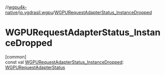 //[wgpu4k-native](../../index.md)/[io.ygdrasil.wgpu](index.md)/[WGPURequestAdapterStatus_InstanceDropped](-w-g-p-u-request-adapter-status_-instance-dropped.md)

# WGPURequestAdapterStatus_InstanceDropped

[common]\
const val [WGPURequestAdapterStatus_InstanceDropped](-w-g-p-u-request-adapter-status_-instance-dropped.md): [WGPURequestAdapterStatus](-w-g-p-u-request-adapter-status/index.md)